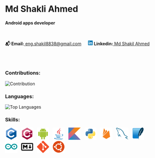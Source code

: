 # Md Shakli Ahmed
#### Android apps developer
<br>
<p> <b>📬 Email:</b><a href="mailto:eng.shakil8838@gmail.com"> eng.shakil8838@gmail.com</a> &emsp; <img src="https://github.com/devicons/devicon/blob/master/icons/linkedin/linkedin-original.svg" title="Md Shakil Ahmeds Linkedin" alt="Md Shakil Ahmeds Linkedin" width="16" height="16"><b> Linkedin:</b><a href="https://linkedin.com/in/shakil8838"> Md Shakil Ahmed</a></p>
<br><br>

### Contributions:
<img src="http://github-readme-streak-stats.herokuapp.com?user=shakil8838&theme=dark&background=000000" alt="Contribution" title="My Contribution">

### Languages:
<!---[![Top Languages](https://github-readme-stats.vercel.app/api/top-langs/?username=shakil8838&layout=compact&theme=vision-friendly-dark)](https://github.com/anuraghazra/github-readme-stats)--->
<img src="https://github-readme-stats.vercel.app/api/top-langs/?username=shakil8838&layout=compact&theme=vision-friendly-dark" alt="Top Languages" title="Top Languages Used by Md Shakil Ahmed">

### Skills:
<p>
<img src="https://github.com/devicons/devicon/blob/master/icons/c/c-original.svg" title="C" alt="C" width="40" height="40"/> &nbsp;
<img src="https://github.com/devicons/devicon/blob/master/icons/cplusplus/cplusplus-original.svg" title="C++" alt="C++" width="40" height="40"/> &nbsp;
<img src="https://github.com/devicons/devicon/blob/master/icons/android/android-original.svg" title="Android" alt="Android" width="40" height="40"/> &nbsp;
<img src="https://github.com/devicons/devicon/blob/master/icons/java/java-original.svg" title="Java" alt="Java" width="40" height="40"/> &nbsp;
<img src="https://github.com/devicons/devicon/blob/master/icons/kotlin/kotlin-original.svg" title="Kotlin" alt="Kotlin" width="40" height="40"/> &nbsp;
<img src="https://github.com/devicons/devicon/blob/master/icons/python/python-original.svg" title="Python" alt="Python" width="40" height="40"/> &nbsp;
<img src="https://github.com/devicons/devicon/blob/master/icons/firebase/firebase-plain.svg" title="Firebase" alt="Firebase" width="40" height="40"/> &nbsp;
<img src="https://github.com/devicons/devicon/blob/master/icons/mysql/mysql-original.svg" title="MySQL" alt="MySQL" width="40" height="40"/> &nbsp;
<img src="https://github.com/devicons/devicon/blob/master/icons/sqlite/sqlite-original.svg" title="SQLite" alt="SQLite" width="40" height="40"/> &nbsp;
<img src="https://github.com/devicons/devicon/blob/master/icons/arduino/arduino-original.svg" title="Arduino" alt="Arduino" width="40" height="40"/> &nbsp;
  <img src="https://github.com/devicons/devicon/blob/master/icons/markdown/markdown-original.svg" title="Markdown" alt="Markdown" width="40" height="40"/> &nbsp;
<img src="https://github.com/devicons/devicon/blob/master/icons/git/git-original.svg" title="Git" alt="Git" width="40" height="40"/> &nbsp;
<img src="https://github.com/devicons/devicon/blob/master/icons/ubuntu/ubuntu-plain.svg" title="Ubuntu" alt="Ubuntu" width="40" height="40"/> &nbsp;
</p>
<!---
shakil8838/shakil8838 is a ✨ special ✨ repository because its `README.md` (this file) appears on your GitHub profile.
You can click the Preview link to take a look at your changes.
--->
